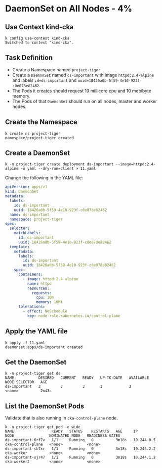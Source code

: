 # DaemonSet on All Nodes - 4%

## Use Context kind-cka

```shell
k config use-context kind-cka
Switched to context "kind-cka".
```

## Task Definition

- Create a Namespace named `project-tiger`.
- Create a `DaemonSet` named `ds-important` with image `httpd:2.4-alpine` and labels `id=ds-important` and `uuid=18426a0b-5f59-4e10-923f-c0e078e82462`.
- The Pods it creates should request 10 millicore cpu and 10 mebibyte memory.
- The Pods of that `DaemonSet` should run on all nodes, master and worker nodes.

## Create the Namespace

```shell
k create ns project-tiger
namespace/project-tiger created
```

## Create a DaemonSet

```shell
k -n project-tiger create deployment ds-important --image=httpd:2.4-alpine -o yaml --dry-run=client > 11.yaml
```

Change the following in the YAML file:

```yaml
apiVersion: apps/v1
kind: DaemonSet
metadata:
  labels:
    id: ds-important
    uuid: 18426a0b-5f59-4e10-923f-c0e078e82462
  name: ds-important
  namespace: project-tiger
spec:
  selector:
    matchLabels:
      id: ds-important
      uuid: 18426a0b-5f59-4e10-923f-c0e078e82462
  template:
    metadata:
      labels:
        id: ds-important
        uuid: 18426a0b-5f59-4e10-923f-c0e078e82462
    spec:
      containers:
        - image: httpd:2.4-alpine
          name: httpd
          resources:
            requests:
              cpu: 10m
              memory: 10Mi
      tolerations:
        - effect: NoSchedule
          key: node-role.kubernetes.io/control-plane
```

## Apply the YAML file

```shell
k apply -f 11.yaml
daemonset.apps/ds-important created
```

## Get the DaemonSet

```shell
k -n project-tiger get ds
NAME           DESIRED   CURRENT   READY   UP-TO-DATE   AVAILABLE   NODE SELECTOR   AGE
ds-important   3         3         3       3            3           <none>          2m43s
```

## List the DaemonSet Pods

Validate that is also running in `cka-control-plane` node.

```shell
k -n project-tiger get pod -o wide
NAME                 READY   STATUS    RESTARTS   AGE     IP           NODE                NOMINATED NODE   READINESS GATES
ds-important-6rf7v   1/1     Running   0          3m18s   10.244.0.5   cka-control-plane   <none>           <none>
ds-important-sb7xr   1/1     Running   0          3m18s   10.244.2.2   cka-worker          <none>           <none>
ds-important-sjr47   1/1     Running   0          3m18s   10.244.1.2   cka-worker2         <none>           <none>
```